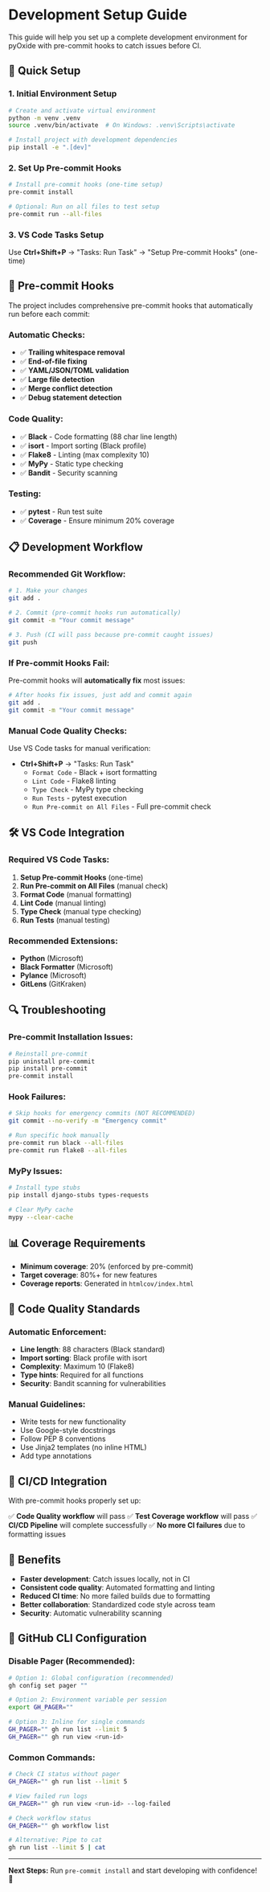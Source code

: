 # Development Setup Guide

This guide will help you set up a complete development environment for pyOxide with pre-commit hooks to catch issues before CI.

## 🚀 Quick Setup

### 1. Initial Environment Setup

```bash
# Create and activate virtual environment
python -m venv .venv
source .venv/bin/activate  # On Windows: .venv\Scripts\activate

# Install project with development dependencies
pip install -e ".[dev]"
```

### 2. Set Up Pre-commit Hooks

```bash
# Install pre-commit hooks (one-time setup)
pre-commit install

# Optional: Run on all files to test setup
pre-commit run --all-files
```

### 3. VS Code Tasks Setup

Use **Ctrl+Shift+P** → "Tasks: Run Task" → "Setup Pre-commit Hooks" (one-time)

## 🔧 Pre-commit Hooks

The project includes comprehensive pre-commit hooks that automatically run before each commit:

### **Automatic Checks:**
- ✅ **Trailing whitespace removal**
- ✅ **End-of-file fixing**
- ✅ **YAML/JSON/TOML validation**
- ✅ **Large file detection**
- ✅ **Merge conflict detection**
- ✅ **Debug statement detection**

### **Code Quality:**
- ✅ **Black** - Code formatting (88 char line length)
- ✅ **isort** - Import sorting (Black profile)
- ✅ **Flake8** - Linting (max complexity 10)
- ✅ **MyPy** - Static type checking
- ✅ **Bandit** - Security scanning

### **Testing:**
- ✅ **pytest** - Run test suite
- ✅ **Coverage** - Ensure minimum 20% coverage

## 📋 Development Workflow

### **Recommended Git Workflow:**

```bash
# 1. Make your changes
git add .

# 2. Commit (pre-commit hooks run automatically)
git commit -m "Your commit message"

# 3. Push (CI will pass because pre-commit caught issues)
git push
```

### **If Pre-commit Hooks Fail:**

Pre-commit hooks will **automatically fix** most issues:

```bash
# After hooks fix issues, just add and commit again
git add .
git commit -m "Your commit message"
```

### **Manual Code Quality Checks:**

Use VS Code tasks for manual verification:

- **Ctrl+Shift+P** → "Tasks: Run Task"
  - `Format Code` - Black + isort formatting
  - `Lint Code` - Flake8 linting
  - `Type Check` - MyPy type checking
  - `Run Tests` - pytest execution
  - `Run Pre-commit on All Files` - Full pre-commit check

## 🛠️ VS Code Integration

### **Required VS Code Tasks:**

1. **Setup Pre-commit Hooks** (one-time)
2. **Run Pre-commit on All Files** (manual check)
3. **Format Code** (manual formatting)
4. **Lint Code** (manual linting)
5. **Type Check** (manual type checking)
6. **Run Tests** (manual testing)

### **Recommended Extensions:**

- **Python** (Microsoft)
- **Black Formatter** (Microsoft)
- **Pylance** (Microsoft)
- **GitLens** (GitKraken)

## 🔍 Troubleshooting

### **Pre-commit Installation Issues:**

```bash
# Reinstall pre-commit
pip uninstall pre-commit
pip install pre-commit
pre-commit install
```

### **Hook Failures:**

```bash
# Skip hooks for emergency commits (NOT RECOMMENDED)
git commit --no-verify -m "Emergency commit"

# Run specific hook manually
pre-commit run black --all-files
pre-commit run flake8 --all-files
```

### **MyPy Issues:**

```bash
# Install type stubs
pip install django-stubs types-requests

# Clear MyPy cache
mypy --clear-cache
```

## 📊 Coverage Requirements

- **Minimum coverage**: 20% (enforced by pre-commit)
- **Target coverage**: 80%+ for new features
- **Coverage reports**: Generated in `htmlcov/index.html`

## 🚨 Code Quality Standards

### **Automatic Enforcement:**

- **Line length**: 88 characters (Black standard)
- **Import sorting**: Black profile with isort
- **Complexity**: Maximum 10 (Flake8)
- **Type hints**: Required for all functions
- **Security**: Bandit scanning for vulnerabilities

### **Manual Guidelines:**

- Write tests for new functionality
- Use Google-style docstrings
- Follow PEP 8 conventions
- Use Jinja2 templates (no inline HTML)
- Add type annotations

## 🔄 CI/CD Integration

With pre-commit hooks properly set up:

✅ **Code Quality workflow** will pass
✅ **Test Coverage workflow** will pass
✅ **CI/CD Pipeline** will complete successfully
✅ **No more CI failures** due to formatting issues

## 🎯 Benefits

- **Faster development**: Catch issues locally, not in CI
- **Consistent code quality**: Automated formatting and linting
- **Reduced CI time**: No more failed builds due to formatting
- **Better collaboration**: Standardized code style across team
- **Security**: Automatic vulnerability scanning

## 🔧 GitHub CLI Configuration

### **Disable Pager (Recommended):**

```bash
# Option 1: Global configuration (recommended)
gh config set pager ""

# Option 2: Environment variable per session
export GH_PAGER=""

# Option 3: Inline for single commands
GH_PAGER="" gh run list --limit 5
GH_PAGER="" gh run view <run-id>
```

### **Common Commands:**

```bash
# Check CI status without pager
GH_PAGER="" gh run list --limit 5

# View failed run logs
GH_PAGER="" gh run view <run-id> --log-failed

# Check workflow status
GH_PAGER="" gh workflow list

# Alternative: Pipe to cat
gh run list --limit 5 | cat
```

---

**Next Steps:** Run `pre-commit install` and start developing with confidence! 🚀
